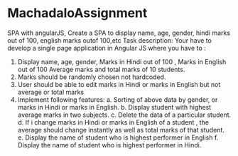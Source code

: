 # MachadaloAssignment
SPA with angularJS, Create a SPA to display name, age, gender, hindi marks out of 100, english marks outof 100,etc
Task description: Your have to develop a single page application in Angular JS where you have to :
  1. Display name, age, gender, Marks in Hindi out of 100 , Marks in English out of 100 Average marks and total marks of 10 students.
  2. Marks should be randomly chosen not hardcoded.
  3. User should be able to edit marks in Hindi or marks in English but not average or total marks
  4. Implement following features:
    a. Sorting of above data by gender, or marks in Hindi or marks in English.
    b. Display student with highest average marks in two subjects.
    c. Delete the data of a particular student.
    d. If i change marks in Hindi or marks in English of a student , the average should change instantly as well as total marks of that student.
    e. Display the name of student who is highest performer in English
    f. Display the name of student who is highest performer in Hindi.
